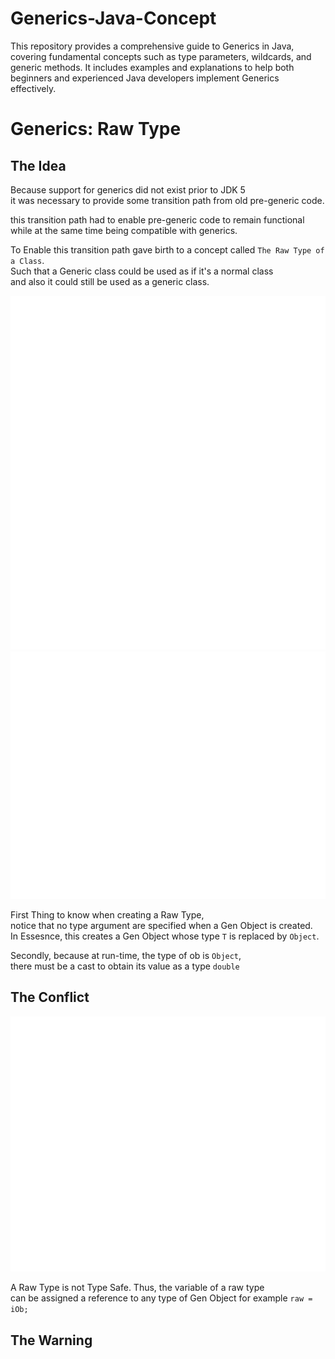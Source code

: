 # Generics-Java-Concept
This repository provides a comprehensive guide to Generics in Java, covering fundamental concepts such as type parameters, wildcards, and generic methods. It includes examples and explanations to help both beginners and experienced Java developers implement Generics effectively.

# Generics: Raw Type
## The Idea
Because support for generics did not exist prior to JDK 5 <br />
it was necessary to provide some transition path from old pre-generic code.

this transition path had to enable pre-generic code to remain functional<br />
while at the same time being compatible with generics.

To Enable this transition path gave birth to a concept called `The Raw Type of a Class`. <br />
Such that a Generic class could be used as if it's a normal class<br />
and also it could still be used as a generic class.

<img src="./ReadMe-Images/raw-generics-A.svg" style="width:600px; height:auto" alt="Showing The Raw Type of a Generic Class A ">
<img src="./ReadMe-Images/raw-generics-B.svg" style="width:600px; height:auto" alt="Showing The Raw Type of a Generic Class B ">

First Thing to know when creating a Raw Type,<br />
notice that no type argument are specified when a Gen Object is created.<br />
In Essesnce, this creates a Gen Object whose type `T` is replaced by `Object`. 

Secondly, because at run-time, the type of ob is `Object`,<br />
there must be a cast to obtain its value as a type `double`

## The Conflict
<img src="./ReadMe-Images/raw-generics-conflict.svg" style="width:600px; height:auto" alt="Showing Conflicts dealing with Raw Types ">

A Raw Type is not Type Safe. Thus, the variable of a raw type<br />
can be assigned a reference to any type of Gen Object
for example `raw = iOb;`




## The Warning
